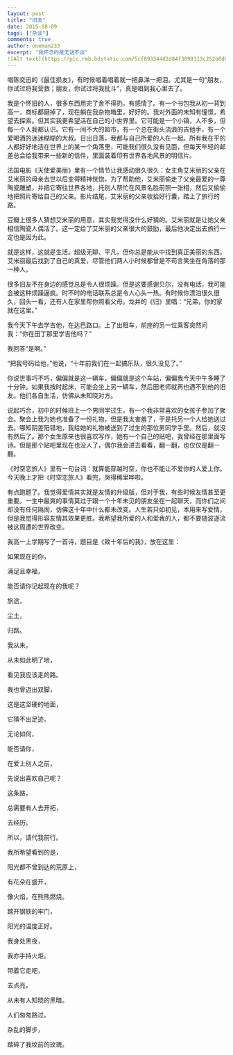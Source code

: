 ```yaml
---
layout: post
title: "旧友"
date: 2015-08-09
tags: ["杂谈"]
comments: true
author: oneman233
excerpt: "我怀念的是无话不谈"
![Alt text](https://pic.rmb.bdstatic.com/5cf893344d2d84f3899113c252b8d08c.png)
---
```


唱陈奕迅的《最佳损友》，有时候唱着唱着就一把鼻涕一把泪。尤其是一句“朋友，你试过将我营救；朋友，你试过将我批斗”，真是唱到我心里去了。

我是个怀旧的人，很多东西用完了舍不得扔，有感情了。有一个书包我从初一背到高一，商标都磨掉了，现在躺在我杂物箱里，好好的。我对外面的未知有憧憬，希望去探索。但其实我更希望活在自己的小世界里。它可能是一个小镇，人不多，但每一个人我都认识。它有一间不大的超市，有一个总在街头流浪的吉他手，有一个爱喝酒的迷迷糊糊的大叔。日出日落，我都与自己所爱的人在一起。所有我在乎的人都好好地活在世界上的某一个角落里，可能我们很久没有见面，但每天年轻的邮差总会给我带来一些新的信件，里面装着印有世界各地风景的明信片。

法国电影《天使爱美丽》里有一个情节让我感动很久很久：女主角艾米丽的父亲在艾米丽的母亲去世以后变得精神恍惚，为了帮助他，艾米丽偷走了父亲最爱的一尊陶瓷雕塑，并把它寄往世界各地，托别人帮忙在风景名胜前照一张相，然后又偷偷地把照片寄给自己的父亲。影片结尾，艾米丽的父亲收拾好行囊，踏上了旅行的路。

豆瓣上很多人猜想艾米丽的用意，其实我觉得没什么好猜的。艾米丽就是让她父亲相信陶瓷人偶活了。这一定给了艾米丽的父亲很大的鼓励，最后他决定出去旅行一定也是因为此。

就是这样，这就是生活。超级无聊、平凡，但你总是能从中找到真正美丽的东西。艾米丽最后找到了自己的真爱，尽管他们两人小时候都曾是不苟言笑坐在角落的那一种人。

很多旧友不在身边的感觉总是令人很烦躁。但是这要感谢贝尔，没有电话，我可能会被这种烦躁逼疯。时不时的电话联系总是令人心头一热。有时候你漂泊很久很久，回头一看，还有人在家里帮你照看父母。龙井的《归》里唱：“兄弟，你的家就在这里。”

我今天下午去学吉他，在达巴路口。上了出租车，前座的另一位乘客突然问我：“你在田丁那里学吉他吗？”

我回答“是啊。”

“把我号码给他，”他说，“十年前我们在一起搞乐队，很久没见了。”

你说世事巧不巧，偏偏就是这一辆车，偏偏就是这个车站，偏偏我今天中午多睡了十分钟。如果我按时起床，可能会坐上另一辆车，然后田老师就再也遇不到他的旧友。他们各自生活，仿佛从未知晓对方。

说起巧合，初中的时候班上一个男同学过生，有一个我非常喜欢的女孩子参加了聚会。聚会上我为她也准备了一份礼物，但是我太害羞了，于是托另一个人给她送过去。哪知阴差阳错地，我给她的礼物被送到了过生的那位男同学手里。然后，就没有然后了。那个女生原来也很喜欢写作，她有一个自己的贴吧，我曾经在那里面写诗。但是那个贴吧里现在也没人了，偶尔我会进去看看，翻一翻，也仅仅是翻一翻。

《时空恋旅人》里有一句台词：就算能穿越时空，你也不能让不爱你的人爱上你。今天晚上才把《时空恋旅人》看完，哭得稀里哗啦。

有点跑题了。我觉得爱情其实就是友情的升级版，但对于我，有些时候友情甚至更重要。一生中最爽的事情莫过于跟一个十年未见的朋友坐在一起聊天，而你们之间却没有任何隔阂，仿佛这十年中什么都未改变。人生若只如初见，本用来写爱情，但是我觉得形容友情其效果更胜。我希望我所爱的人和爱我的人，都不要随波逐流被这周遭的世界改变。

我高一上学期写了一首诗，题目是《致十年后的我》，放在这里：

如果现在的你，

满足且幸福，

能否请你记起现在的我呢？

旅途，

尘土，

归路。

我从未，

从未如此明了地，

看见我应该走的路。

我也曾迈出双脚，

这是这坚硬的地面，

它猜不出足迹。

无论如何，

能否请你，

在爱上别人之前，

先说出喜欢自己呢？

这条路，

总需要有人去开拓，

去经历。

所以，请代我前行。

我所希望看到的是，

阳光都不曾到达的荒原上，

有花朵在盛开，

像火焰，在熊熊燃烧。

踹开钢铁的牢门，

阳光的温度正好。

我身处黑夜，

我亦手持火炬。

带着它走吧，

去点亮，

从未有人知晓的黑暗。

人们匆匆路过。

杂乱的脚步，

踏碎了我坟前的玫瑰。
